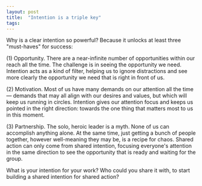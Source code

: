 ```yaml
---
layout: post
title:  "Intention is a triple key"
tags: 
---
```


Why is a clear intention so powerful? Because it unlocks at least three "must-haves" for success:

(1) Opportunity. There are a near-infinite number of opportunities within our reach all the time. The challenge is in seeing the opportunity we need. Intention acts as a kind of filter, helping us to ignore distractions and see more clearly the opportunity we need that is right in front of us.

(2) Motivation. Most of us have many demands on our attention all the time — demands that may all align with our desires and values, but which will keep us running in circles. Intention gives our attention focus and keeps us pointed in the right direction: towards the one thing that matters most to us in this moment.

(3) Partnership. The solo, heroic leader is a myth. None of us can accomplish anything alone. At the same time, just getting a bunch of people together, however well-meaning they may be, is a recipe for chaos. Shared action can only come from shared intention, focusing everyone's attention in the same direction to see the opportunity that is ready and waiting for the group.

What is your intention for your work? Who could you share it with, to start building a shared intention for shared action?